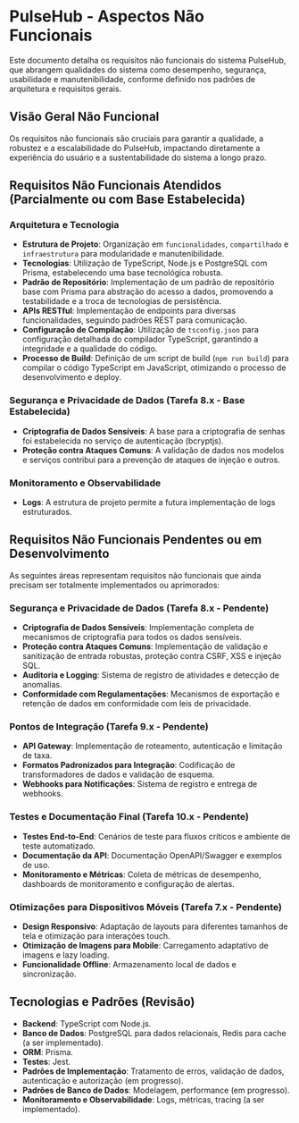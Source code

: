 # PulseHub - Aspectos Não Funcionais

Este documento detalha os requisitos não funcionais do sistema PulseHub, que abrangem qualidades do sistema como desempenho, segurança, usabilidade e manutenibilidade, conforme definido nos padrões de arquitetura e requisitos gerais.

## Visão Geral Não Funcional

Os requisitos não funcionais são cruciais para garantir a qualidade, a robustez e a escalabilidade do PulseHub, impactando diretamente a experiência do usuário e a sustentabilidade do sistema a longo prazo.

## Requisitos Não Funcionais Atendidos (Parcialmente ou com Base Estabelecida)

### Arquitetura e Tecnologia
- **Estrutura de Projeto**: Organização em `funcionalidades`, `compartilhado` e `infraestrutura` para modularidade e manutenibilidade.
- **Tecnologias**: Utilização de TypeScript, Node.js e PostgreSQL com Prisma, estabelecendo uma base tecnológica robusta.
- **Padrão de Repositório**: Implementação de um padrão de repositório base com Prisma para abstração do acesso a dados, promovendo a testabilidade e a troca de tecnologias de persistência.
- **APIs RESTful**: Implementação de endpoints para diversas funcionalidades, seguindo padrões REST para comunicação.
- **Configuração de Compilação**: Utilização de `tsconfig.json` para configuração detalhada do compilador TypeScript, garantindo a integridade e a qualidade do código.
- **Processo de Build**: Definição de um script de build (`npm run build`) para compilar o código TypeScript em JavaScript, otimizando o processo de desenvolvimento e deploy.

### Segurança e Privacidade de Dados (Tarefa 8.x - Base Estabelecida)
- **Criptografia de Dados Sensíveis**: A base para a criptografia de senhas foi estabelecida no serviço de autenticação (bcryptjs).
- **Proteção contra Ataques Comuns**: A validação de dados nos modelos e serviços contribui para a prevenção de ataques de injeção e outros.

### Monitoramento e Observabilidade
- **Logs**: A estrutura de projeto permite a futura implementação de logs estruturados.

## Requisitos Não Funcionais Pendentes ou em Desenvolvimento

As seguintes áreas representam requisitos não funcionais que ainda precisam ser totalmente implementados ou aprimorados:

### Segurança e Privacidade de Dados (Tarefa 8.x - Pendente)
- **Criptografia de Dados Sensíveis**: Implementação completa de mecanismos de criptografia para todos os dados sensíveis.
- **Proteção contra Ataques Comuns**: Implementação de validação e sanitização de entrada robustas, proteção contra CSRF, XSS e injeção SQL.
- **Auditoria e Logging**: Sistema de registro de atividades e detecção de anomalias.
- **Conformidade com Regulamentações**: Mecanismos de exportação e retenção de dados em conformidade com leis de privacidade.

### Pontos de Integração (Tarefa 9.x - Pendente)
- **API Gateway**: Implementação de roteamento, autenticação e limitação de taxa.
- **Formatos Padronizados para Integração**: Codificação de transformadores de dados e validação de esquema.
- **Webhooks para Notificações**: Sistema de registro e entrega de webhooks.

### Testes e Documentação Final (Tarefa 10.x - Pendente)
- **Testes End-to-End**: Cenários de teste para fluxos críticos e ambiente de teste automatizado.
- **Documentação da API**: Documentação OpenAPI/Swagger e exemplos de uso.
- **Monitoramento e Métricas**: Coleta de métricas de desempenho, dashboards de monitoramento e configuração de alertas.

### Otimizações para Dispositivos Móveis (Tarefa 7.x - Pendente)
- **Design Responsivo**: Adaptação de layouts para diferentes tamanhos de tela e otimização para interações touch.
- **Otimização de Imagens para Mobile**: Carregamento adaptativo de imagens e lazy loading.
- **Funcionalidade Offline**: Armazenamento local de dados e sincronização.

## Tecnologias e Padrões (Revisão)

- **Backend**: TypeScript com Node.js.
- **Banco de Dados**: PostgreSQL para dados relacionais, Redis para cache (a ser implementado).
- **ORM**: Prisma.
- **Testes**: Jest.
- **Padrões de Implementação**: Tratamento de erros, validação de dados, autenticação e autorização (em progresso).
- **Padrões de Banco de Dados**: Modelagem, performance (em progresso).
- **Monitoramento e Observabilidade**: Logs, métricas, tracing (a ser implementado).